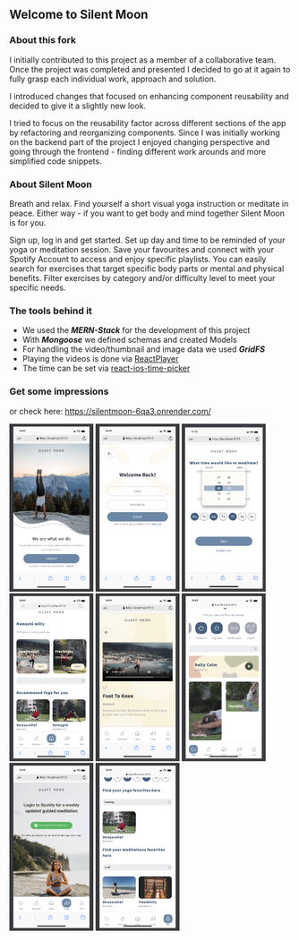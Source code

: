 ## Welcome to Silent Moon

### About this fork

I initially contributed to this project as a member of a collaborative team.
Once the project was completed and presented I decided to go at it again to fully grasp each individual work, approach and solution.

I introduced changes that focused on enhancing component reusability and decided to give it a slightly new look.

I tried to focus on the reusability factor across different sections of the app by refactoring and reorganizing components.
Since I was initially working on the backend part of the project I enjoyed changing perspective and going through the frontend - finding different work arounds and more simplified code snippets.

### About Silent Moon

Breath and relax.
Find yourself a short visual yoga instruction or meditate in peace. Either way - if you want to get body and mind together Silent Moon is for you.

Sign up, log in and get started.
Set up day and time to be reminded of your yoga or meditation session.
Save your favourites and connect with your Spotify Account to access and enjoy specific playlists.
You can easily search for exercises that target specific body parts or mental and physical benefits.
Filter exercises by category and/or difficulty level to meet your specific needs.

### The tools behind it

- We used the **_MERN-Stack_** for the development of this project
- With **_Mongoose_** we defined schemas and created Models
- For handling the video/thumbnail and image data we used **_GridFS_**
- Playing the videos is done via [ReactPlayer](https://github.com/cookpete/react-player.git)
- The time can be set via [react-ios-time-picker](https://github.com/MEddarhri/react-ios-time-picker.git)

### Get some impressions
or check here: https://silentmoon-6qa3.onrender.com/

<p>
    <img src="./frontend/screenshots/rm_landingpage.png" width="150" height="300" />
    <img src="./frontend/screenshots/rm_login.png" width="150" height="300" />
    <img src="./frontend/screenshots/rm_reminder_clock.png" width="150" height="300" />
    <img src="./frontend/screenshots/rm_homepage.png" width="150" height="300" />
    <img src="./frontend/screenshots/rm_videopage.png" width= "150" height="300"/>
    <img src="./frontend/screenshots/rm_yoga_filter.png" width= "150" height="300"/>
    <img src="./frontend/screenshots/rm_spotify_connection.png" width= "150" height="300"/>
    <img src="./frontend/screenshots/rm_profile_searchbar.png" width= "150" height="300"/>
</p>
